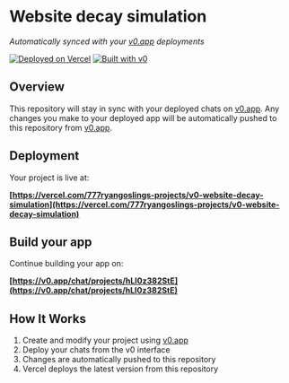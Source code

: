 # Website decay simulation

*Automatically synced with your [v0.app](https://v0.app) deployments*

[![Deployed on Vercel](https://img.shields.io/badge/Deployed%20on-Vercel-black?style=for-the-badge&logo=vercel)](https://vercel.com/777ryangoslings-projects/v0-website-decay-simulation)
[![Built with v0](https://img.shields.io/badge/Built%20with-v0.app-black?style=for-the-badge)](https://v0.app/chat/projects/hLI0z382StE)

## Overview

This repository will stay in sync with your deployed chats on [v0.app](https://v0.app).
Any changes you make to your deployed app will be automatically pushed to this repository from [v0.app](https://v0.app).

## Deployment

Your project is live at:

**[https://vercel.com/777ryangoslings-projects/v0-website-decay-simulation](https://vercel.com/777ryangoslings-projects/v0-website-decay-simulation)**

## Build your app

Continue building your app on:

**[https://v0.app/chat/projects/hLI0z382StE](https://v0.app/chat/projects/hLI0z382StE)**

## How It Works

1. Create and modify your project using [v0.app](https://v0.app)
2. Deploy your chats from the v0 interface
3. Changes are automatically pushed to this repository
4. Vercel deploys the latest version from this repository